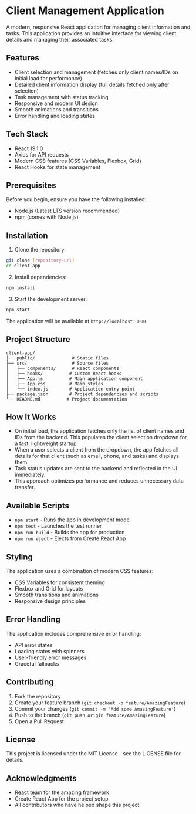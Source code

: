 # Client Management Application

A modern, responsive React application for managing client information and tasks. This application provides an intuitive interface for viewing client details and managing their associated tasks.

## Features

- Client selection and management (fetches only client names/IDs on initial load for performance)
- Detailed client information display (full details fetched only after selection)
- Task management with status tracking
- Responsive and modern UI design
- Smooth animations and transitions
- Error handling and loading states

## Tech Stack

- React 19.1.0
- Axios for API requests
- Modern CSS features (CSS Variables, Flexbox, Grid)
- React Hooks for state management

## Prerequisites

Before you begin, ensure you have the following installed:
- Node.js (Latest LTS version recommended)
- npm (comes with Node.js)

## Installation

1. Clone the repository:
```bash
git clone [repository-url]
cd client-app
```

2. Install dependencies:
```bash
npm install
```

3. Start the development server:
```bash
npm start
```

The application will be available at `http://localhost:3000`

## Project Structure

```
client-app/
├── public/              # Static files
├── src/                 # Source files
│   ├── components/      # React components
│   ├── hooks/          # Custom React hooks
│   ├── App.js          # Main application component
│   ├── App.css         # Main styles
│   └── index.js        # Application entry point
├── package.json        # Project dependencies and scripts
└── README.md          # Project documentation
```

## How It Works

- On initial load, the application fetches only the list of client names and IDs from the backend. This populates the client selection dropdown for a fast, lightweight startup.
- When a user selects a client from the dropdown, the app fetches all details for that client (such as email, phone, and tasks) and displays them.
- Task status updates are sent to the backend and reflected in the UI immediately.
- This approach optimizes performance and reduces unnecessary data transfer.

## Available Scripts

- `npm start` - Runs the app in development mode
- `npm test` - Launches the test runner
- `npm run build` - Builds the app for production
- `npm run eject` - Ejects from Create React App

## Styling

The application uses a combination of modern CSS features:
- CSS Variables for consistent theming
- Flexbox and Grid for layouts
- Smooth transitions and animations
- Responsive design principles

## Error Handling

The application includes comprehensive error handling:
- API error states
- Loading states with spinners
- User-friendly error messages
- Graceful fallbacks

## Contributing

1. Fork the repository
2. Create your feature branch (`git checkout -b feature/AmazingFeature`)
3. Commit your changes (`git commit -m 'Add some AmazingFeature'`)
4. Push to the branch (`git push origin feature/AmazingFeature`)
5. Open a Pull Request

## License

This project is licensed under the MIT License - see the LICENSE file for details.

## Acknowledgments

- React team for the amazing framework
- Create React App for the project setup
- All contributors who have helped shape this project
